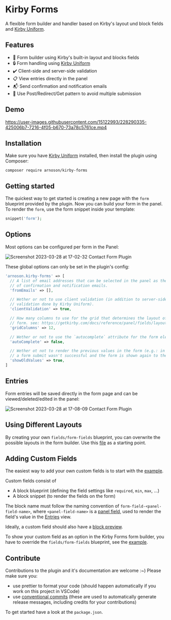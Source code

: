 # Kirby Forms

A flexible form builder and handler based on Kirby's layout und block fields and [Kirby Uniform](https://github.com/mzur/kirby-uniform/).

## Features

- 🎨 Form builder using Kirby's built-in layout and blocks fields
- 🔒 Form handling using [Kirby Uniform](https://github.com/mzur/kirby-uniform/)
- ✔️ Client-side and server-side validation
- 📋 View entries directly in the panel
- 📬 Send confirmation and notification emails
- 🔗 Use Post/Redirect/Get pattern to avoid multiple submission

## Demo

https://user-images.githubusercontent.com/15122993/228290335-425006b7-7216-4f05-b670-73a78c5761ce.mp4

## Installation

Make sure you have [Kirby Uniform](https://github.com/mzur/kirby-uniform/) installed, then install the plugin using Composer:

```shell
composer require arnoson/kirby-forms
```

## Getting started

The quickest way to get started is creating a new page with the `form` blueprint provided by the plugin. Now you can build your form in the panel. To render the `form`, use the form snippet inside your template:

```php
snippet('form');
```

## Options

Most options can be configured per form in the Panel:

![Screenshot 2023-03-28 at 17-02-32 Contact Form Plugin](https://user-images.githubusercontent.com/15122993/228284465-fbe9b5c8-8710-484c-84b2-06f94c3a7e5f.png)

These global options can only be set in the plugin's config:

```php
'arnoson.kirby-forms' => [
  // A list of email addresses that can be selected in the panel as the sender
  // of confirmation and notification emails.
  'fromEmails' => [],

  // Wether or not to use client validation (in addition to server-side
  // validation done by Kirby Uniform).
  'clientValidation' => true,

  // How many columns to use for the grid that determines the layout of the
  // form. see: https://getkirby.com/docs/reference/panel/fields/layout#calculate-the-column-span-value
  'gridColumns' => 12,

  // Wether or not to use the `autocomplete` attribute for the form element.
  'autoComplete' => false,

  // Wether ot not to render the previous values in the form (e.g.: in the case
  // a form submit wasn't successful and the form is shown again to the user)
  'showOldValues' => true,
]
```

## Entries

Form entries will be saved directly in the form page and can be viewed/deleted/edited in the panel:

![Screenshot 2023-03-28 at 17-08-09 Contact Form Plugin](https://user-images.githubusercontent.com/15122993/228284748-7b3bfa28-2f87-486a-8e9a-005c42a5ff14.png)

## Using Different Layouts

By creating your own `fields/form-fields` blueprint, you can overwrite the possible layouts in the form builder. Use this [file](https://github.com/arnoson/kirby-forms/blob/master/blueprints/fields/form-fields.yml) as a starting point.

## Adding Custom Fields

The easiest way to add your own custom fields is to start with the [example](https://github.com/arnoson/kirby-forms/tree/master/example/site/plugins/custom-form-fields).

Custom fields consist of

- A block blueprint (defining the field settings like `required`, `min`, `max`, ...)
- A block snippet (to render the fields on the form)

The block name must follow the naming convention of `form-field-<panel-field-name>`, where `<panel-field-name>` is a [panel field](https://getkirby.com/docs/reference/panel/fields), used to render the field's value in the [Entries](#entries) view.

Ideally, a custom field should also have a [block preview](https://getkirby.com/docs/cookbook/panel/custom-block-type#simple-index-js).

To show your custom field as an option in the Kirby Forms form builder, you have to override the `fields/form-fields` blueprint, see the [example](https://github.com/arnoson/kirby-forms/tree/master/example/site/blueprints/fields/form-fields.yml).

## Contribute

Contributions to the plugin and it's documentation are welcome :~) Please make sure you:

- use prettier to format your code (should happen automatically if you work on this project in VSCode)
- use [conventional commits](https://www.conventionalcommits.or) (these are used to automatically generate release messages, including credits for your contributions)

To get started have a look at the `package.json`.
